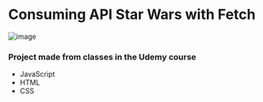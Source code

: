 # Consuming API Star Wars with Fetch

![image](https://user-images.githubusercontent.com/87918106/177020592-16eabf19-684b-4694-89c1-72888269ee07.png)


### Project made from classes in the Udemy course

- JavaScript
- HTML
- CSS
